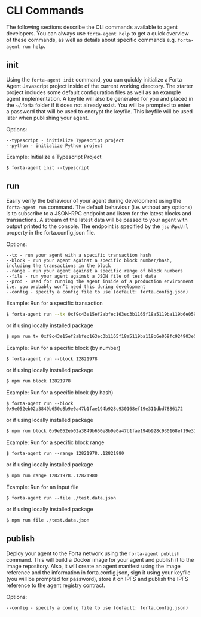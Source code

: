 # CLI Commands

The following sections describe the CLI commands available to agent developers. You can always use `forta-agent help` to get a quick overview of these commands, as well as details about specific commands e.g. `forta-agent run help`.

## init

Using the `forta-agent init` command, you can quickly initialize a Forta Agent Javascript project inside of the current working directory. The starter project includes some default configuration files as well as an example agent implementation. A keyfile will also be generated for you and placed in the ~/.forta folder if it does not already exist. You will be prompted to enter a password that will be used to encrypt the keyfile. This keyfile will be used later when publishing your agent.

Options:

```
--typescript - initialize Typescript project
--python - initialize Python project
```

Example: Initialize a Typescript Project

```
$ forta-agent init --typescript
```

## run

Easily verify the behaviour of your agent during development using the `forta-agent run` command. The default behaviour (i.e. without any options) is to subscribe to a JSON-RPC endpoint and listen for the latest blocks and transactions. A stream of the latest data will be passed to your agent with output printed to the console. The endpoint is specified by the `jsonRpcUrl` property in the forta.config.json file.

Options:

```
--tx - run your agent with a specific transaction hash
--block - run your agent against a specific block number/hash, including the transactions in the block
--range - run your agent against a specific range of block numbers
--file - run your agent against a JSON file of test data
--prod - used for running the agent inside of a production environment i.e. you probably won’t need this during development
--config - specify a config file to use (default: forta.config.json)
```

Example: Run for a specific transaction

```bash
$ forta-agent run --tx 0xf9c43e15ef2abfec163ec3b1165f18a5119ba119b6e059fc924903e5251e3543
```

or if using locally installed package

```bash
$ npm run tx 0xf9c43e15ef2abfec163ec3b1165f18a5119ba119b6e059fc924903e5251e3543
```

Example: Run for a specific block (by number)

```
$ forta-agent run --block 12821978
```

or if using locally installed package

```bash
$ npm run block 12821978
```

Example: Run for a specific block (by hash)

```
$ forta-agent run --block 0x9e052eb02a3849b650e8b9e0a47b1fae194b928c930168ef19e311dbd7886172
```

or if using locally installed package

```bash
$ npm run block 0x9e052eb02a3849b650e8b9e0a47b1fae194b928c930168ef19e311dbd7886172
```

Example: Run for a specific block range

```
$ forta-agent run --range 12821978..12821980
```

or if using locally installed package

```bash
$ npm run range 12821978..12821980
```

Example: Run for an input file

```
$ forta-agent run --file ./test.data.json
```

or if using locally installed package

```bash
$ npm run file ./test.data.json
```

## publish

Deploy your agent to the Forta network using the `forta-agent publish` command. This will build a Docker image for your agent and publish it to the image repository. Also, it will create an agent manifest using the image reference and the information in forta.config.json, sign it using your keyfile (you will be prompted for password), store it on IPFS and publish the IPFS reference to the agent registry contract.

Options:

```
--config - specify a config file to use (default: forta.config.json)
```

